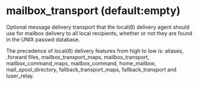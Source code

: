 # mailbox_transport (default:empty) 


Optional message delivery transport that the local(8) delivery
agent should use for mailbox delivery to all local recipients,
whether or not they are found in the UNIX passwd database.


 The precedence of local(8) delivery features from high to low
is: aliases, .forward files, mailbox_transport_maps, mailbox_transport,
mailbox_command_maps, mailbox_command, home_mailbox, mail_spool_directory,
fallback_transport_maps, fallback_transport and luser_relay.  


